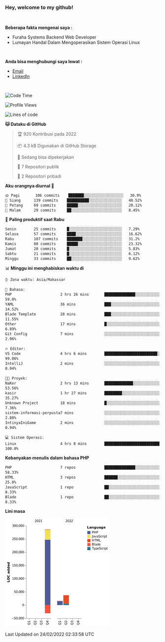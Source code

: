 <h3>Hey, welcome to my github!</h3>

<br>

<p><strong>Beberapa fakta mengenai saya :</strong></p>

<ul>
  <li>Furaha Systems Backend Web Developer</li>
  <li>Lumayan Handal Dalam Mengoperasikan Sistem Operasi Linux</li>
</ul>

<br>

<p><strong>Anda bisa menghubungi saya lewat :</strong></p>

<ul>
  <li><a href="mailto:renaldiapriyanto419@gmail.com">Email</a></li>
  <li><a href="https://www.linkedin.com/in/renaldi-kadang-314314206/">LinkedIn</a></li>
</ul>

<br>

<!--START_SECTION:waka-->
![Code Time](http://img.shields.io/badge/Code%20Time-16%20hrs%2011%20mins-blue)

![Profile Views](http://img.shields.io/badge/Profil%20dilihat-30-blue)

![Lines of code](https://img.shields.io/badge/Sejak%20Hello%20World%20aku%20telah%20menulis-283%20Thousand%20baris%20kode-blue)

**🐱 Dataku di GitHub** 

> 🏆 920 Kontribusi pada 2022
 > 
> 📦 4.3 kB Digunakan di GitHub Storage 
 > 
> 💼 Sedang bisa dipekerjakan
 > 
> 📜 7 Repositori publik 
 > 
> 🔑 2 Repositori pribadi  
 > 
**Aku orangnya diurnal 🐤** 

```text
🌞 Pagi       106 commits    ███████░░░░░░░░░░░░░░░░░░   30.9% 
🌆 Siang      139 commits    ██████████░░░░░░░░░░░░░░░   40.52% 
🌃 Petang     69 commits     █████░░░░░░░░░░░░░░░░░░░░   20.12% 
🌙 Malam      29 commits     ██░░░░░░░░░░░░░░░░░░░░░░░   8.45%

```
📅 **Paling produktif saat Rabu** 

```text
Senin        25 commits     █░░░░░░░░░░░░░░░░░░░░░░░░   7.29% 
Selasa       57 commits     ████░░░░░░░░░░░░░░░░░░░░░   16.62% 
Rabu         107 commits    ███████░░░░░░░░░░░░░░░░░░   31.2% 
Kamis        80 commits     █████░░░░░░░░░░░░░░░░░░░░   23.32% 
Jumat        20 commits     █░░░░░░░░░░░░░░░░░░░░░░░░   5.83% 
Sabtu        21 commits     █░░░░░░░░░░░░░░░░░░░░░░░░   6.12% 
Minggu       33 commits     ██░░░░░░░░░░░░░░░░░░░░░░░   9.62%

```


📊 **Minggu ini menghabiskan waktu di** 

```text
⌚︎ Zona waktu: Asia/Makassar

💬 Bahasa: 
PHP                      2 hrs 26 mins       ██████████████░░░░░░░░░░░   59.0% 
YAML                     36 mins             ███░░░░░░░░░░░░░░░░░░░░░░   14.52% 
Blade Template           28 mins             ███░░░░░░░░░░░░░░░░░░░░░░   11.55% 
Other                    17 mins             █░░░░░░░░░░░░░░░░░░░░░░░░   6.89% 
Git Config               7 mins              ░░░░░░░░░░░░░░░░░░░░░░░░░   2.96%

🔥 Editor: 
VS Code                  4 hrs 6 mins        ████████████████████████░   99.06% 
IntelliJ                 2 mins              ░░░░░░░░░░░░░░░░░░░░░░░░░   0.94%

🐱‍💻 Proyek: 
NaKer                    2 hrs 13 mins       █████████████░░░░░░░░░░░░   53.56% 
kasir                    1 hr 27 mins        ████████░░░░░░░░░░░░░░░░░   35.27% 
Unknown Project          18 mins             █░░░░░░░░░░░░░░░░░░░░░░░░   7.36% 
sistem-informasi-perpusta7 mins              ░░░░░░░░░░░░░░░░░░░░░░░░░   2.88% 
IntinyaIniGame           2 mins              ░░░░░░░░░░░░░░░░░░░░░░░░░   0.94%

💻 Sistem Operasi: 
Linux                    4 hrs 8 mins        █████████████████████████   100.0%

```

**Kebanyakan menulis dalam bahasa PHP** 

```text
PHP                      7 repos             ██████████████░░░░░░░░░░░   58.33% 
HTML                     3 repos             ██████░░░░░░░░░░░░░░░░░░░   25.0% 
JavaScript               1 repo              ██░░░░░░░░░░░░░░░░░░░░░░░   8.33% 
Blade                    1 repo              ██░░░░░░░░░░░░░░░░░░░░░░░   8.33%

```


**Lini masa**

![Chart not found](https://raw.githubusercontent.com/Sylent-Sys/Sylent-Sys/main/charts/bar_graph.png) 


 Last Updated on 24/02/2022 02:33:58 UTC
<!--END_SECTION:waka-->
